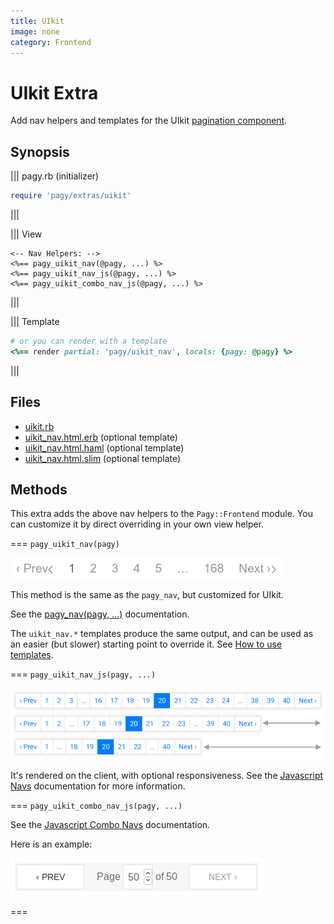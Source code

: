 ```yaml
---
title: UIkit
image: none
category: Frontend
---
```


# UIkit Extra

Add nav helpers and templates for the UIkit [pagination component](https://getuikit.com/docs/pagination).

## Synopsis


||| pagy.rb (initializer)
```ruby
require 'pagy/extras/uikit'
```
|||

||| View
```erb
<-- Nav Helpers: -->
<%== pagy_uikit_nav(@pagy, ...) %>
<%== pagy_uikit_nav_js(@pagy, ...) %>
<%== pagy_uikit_combo_nav_js(@pagy, ...) %>
```
|||

||| Template

```rb
# or you can render with a template
<%== render partial: 'pagy/uikit_nav', locals: {pagy: @pagy} %>
```
|||

## Files

- [uikit.rb](https://github.com/ddnexus/pagy/blob/master/lib/pagy/extras/uikit.rb)
- [uikit_nav.html.erb](https://github.com/ddnexus/pagy/blob/master/lib/templates/uikit.html.erb) (optional template)
- [uikit_nav.html.haml](https://github.com/ddnexus/pagy/blob/master/lib/templates/uikit_nav.html.haml) (optional template)
- [uikit_nav.html.slim](https://github.com/ddnexus/pagy/blob/master/lib/templates/uikit_nav.html.slim) (optional template)

## Methods

This extra adds the above nav helpers to the `Pagy::Frontend` module. You can customize it by direct overriding in your own view helper.

=== `pagy_uikit_nav(pagy)`

![uikit_nav](/docs/assets/images/uikit_nav.png)

This method is the same as the `pagy_nav`, but customized for UIkit.

See the [pagy_nav(pagy, ...)](/docs/api/frontend.md#pagy-nav-pagy) documentation.

The `uikit_nav.*` templates produce the same output, and can be used as an easier (but slower) starting point to override it. See [How to use templates](/docs/how-to.md#use-templates).

=== `pagy_uikit_nav_js(pagy, ...)`

![Warning: Bootstrap style shown above as a representative example - the responsive `pagy_uikit_nav_js` looks like the `pagy_uikit_nav` helper.](/docs/assets/images/bootstrap_nav_js.png)

It's rendered on the client, with optional responsiveness. See the [Javascript Navs](/docs/api/javascript/navs.md) documentation for more information.

=== `pagy_uikit_combo_nav_js(pagy, ...)`

See the [Javascript Combo Navs](/docs/api/javascript/combo-navs.md) documentation.

Here is an example:

![uikit_combo_nav_js](/docs/assets/images/uikit_combo_nav_js.png)

===
